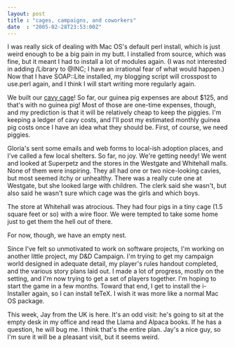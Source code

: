 ```yaml
---
layout: post
title : "cages, campaigns, and coworkers"
date  : "2005-02-28T23:53:00Z"
---
```

I was really sick of dealing with Mac OS's default perl install, which is just weird enough to be a big pain in my butt.  I installed from source, which was fine, but it meant I had to install a lot of modules again.  (I was not interested in adding /Library to @INC; I have an irrational fear of what would happen.)  Now that I have SOAP::Lite installed, my blogging script will crosspost to use.perl again, and I think I will start writing more regularly again.

We built our <a href='http://rjbs.manxome.org/images/tmp/cc_cage-3.html'>cavy cage</a>!  So far, our guinea pig expenses are about $125, and that's with no guinea pig!  Most of those are one-time expenses, though, and my prediction is that it will be relatively cheap to keep the piggies.  I'm keeping a ledger of cavy costs, and I'll post my estimated monthly guinea pig costs once I have an idea what they should be.  First, of course, we need piggies.

Gloria's sent some emails and web forms to local-ish adoption places, and I've called a few local shelters.  So far, no joy.  We're getting needy!  We went and looked at Superpetz and the stores in the Westgate and Whitehall malls. None of them were inspiring.  They all had one or two nice-looking cavies, but most seemed itchy or unhealthy.  There was a really cute one at Westgate, but she looked large with children.  The clerk said she wasn't, but also said he wasn't sure which cage was the girls and which boys.

The store at Whitehall was atrocious.  They had four pigs in a tiny cage (1.5 square feet or so) with a wire floor.  We were tempted to take some home just to get them the hell out of there.

For now, though, we have an empty nest.

Since I've felt so unmotivated to work on software projects, I'm working on another little project, my D&D Campaign.  I'm trying to get my campaign world designed in adequate detail, my player's rules handout completed, and the various story plans laid out.  I made a lot of progress, mostly on the setting, and I'm now trying to get a set of players together.  I'm hoping to start the game in a few months.  Toward that end, I get to install the i-Installer again, so I can install teTeX.  I wish it was more like a normal Mac OS package.

This week, Jay from the UK is here.  It's an odd visit: he's going to sit at the empty desk in my office and read the Llama and Alpaca books.  If he has a question, he will bug me.  I think that's the entire plan.  Jay's a nice guy, so I'm sure it will be a pleasant visit, but it seems weird.


